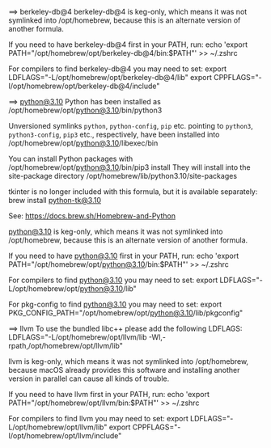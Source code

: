 ==> berkeley-db@4
berkeley-db@4 is keg-only, which means it was not symlinked into /opt/homebrew,
because this is an alternate version of another formula.

If you need to have berkeley-db@4 first in your PATH, run:
  echo 'export PATH="/opt/homebrew/opt/berkeley-db@4/bin:$PATH"' >> ~/.zshrc

For compilers to find berkeley-db@4 you may need to set:
  export LDFLAGS="-L/opt/homebrew/opt/berkeley-db@4/lib"
  export CPPFLAGS="-I/opt/homebrew/opt/berkeley-db@4/include"

==> python@3.10
Python has been installed as
  /opt/homebrew/opt/python@3.10/bin/python3

Unversioned symlinks `python`, `python-config`, `pip` etc. pointing to
`python3`, `python3-config`, `pip3` etc., respectively, have been installed into
  /opt/homebrew/opt/python@3.10/libexec/bin

You can install Python packages with
  /opt/homebrew/opt/python@3.10/bin/pip3 install <package>
They will install into the site-package directory
  /opt/homebrew/lib/python3.10/site-packages

tkinter is no longer included with this formula, but it is available separately:
  brew install python-tk@3.10

See: https://docs.brew.sh/Homebrew-and-Python

python@3.10 is keg-only, which means it was not symlinked into /opt/homebrew,
because this is an alternate version of another formula.

If you need to have python@3.10 first in your PATH, run:
  echo 'export PATH="/opt/homebrew/opt/python@3.10/bin:$PATH"' >> ~/.zshrc

For compilers to find python@3.10 you may need to set:
  export LDFLAGS="-L/opt/homebrew/opt/python@3.10/lib"

For pkg-config to find python@3.10 you may need to set:
  export PKG_CONFIG_PATH="/opt/homebrew/opt/python@3.10/lib/pkgconfig"

==> llvm
To use the bundled libc++ please add the following LDFLAGS:
  LDFLAGS="-L/opt/homebrew/opt/llvm/lib -Wl,-rpath,/opt/homebrew/opt/llvm/lib"

llvm is keg-only, which means it was not symlinked into /opt/homebrew,
because macOS already provides this software and installing another version in
parallel can cause all kinds of trouble.

If you need to have llvm first in your PATH, run:
  echo 'export PATH="/opt/homebrew/opt/llvm/bin:$PATH"' >> ~/.zshrc

For compilers to find llvm you may need to set:
  export LDFLAGS="-L/opt/homebrew/opt/llvm/lib"
  export CPPFLAGS="-I/opt/homebrew/opt/llvm/include"
